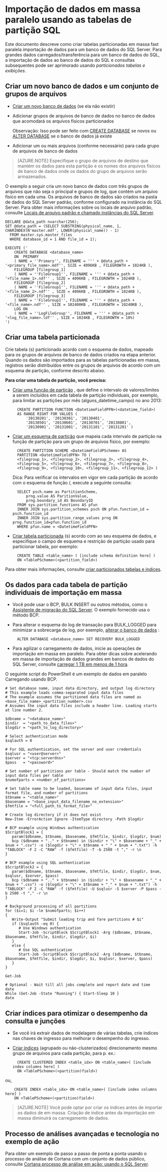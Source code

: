 <properties 
    pageTitle="Paralelo a importação de dados em massa usando as tabelas de partição SQL | Microsoft Azure" 
    description="Importação de dados em massa paralelo usando as tabelas de partição SQL" 
    services="machine-learning" 
    documentationCenter="" 
    authors="bradsev"
    manager="jhubbard" 
    editor="cgronlun" />

<tags 
    ms.service="machine-learning" 
    ms.workload="data-services" 
    ms.tgt_pltfrm="na" 
    ms.devlang="na" 
    ms.topic="article" 
    ms.date="09/19/2016" 
    ms.author="bradsev" /> 

# <a name="parallel-bulk-data-import-using-sql-partition-tables"></a>Importação de dados em massa paralelo usando as tabelas de partição SQL

Este documento descreve como criar tabelas particionadas em massa fast paralela importação de dados para um banco de dados do SQL Server. Para grandes dados carregados/transferência para um banco de dados do SQL, a importação de dados ao banco de dados do SQL e consultas subsequentes pode ser aprimorado usando _particionados tabelas e exibições_. 


## <a name="create-a-new-database-and-a-set-of-filegroups"></a>Criar um novo banco de dados e um conjunto de grupos de arquivos

- [Criar um novo banco de dados](https://technet.microsoft.com/library/ms176061.aspx) (se ela não existir)
- Adicionar grupos de arquivos de banco de dados no banco de dados que acomodará os arquivos físicos particionados

  Observação: Isso pode ser feito com [CREATE DATABASE](https://technet.microsoft.com/library/ms176061.aspx) se novos ou [ALTER DATABASE](https://msdn.microsoft.com/library/bb522682.aspx) se o banco de dados já existe

- Adicionar um ou mais arquivos (conforme necessário) para cada grupo de arquivos de banco de dados

 > [AZURE.NOTE] Especifique o grupo de arquivos de destino que mantém os dados para esta partição e os nomes dos arquivos físicos de banco de dados onde os dados do grupo de arquivos serão armazenados.
 
O exemplo a seguir cria um novo banco de dados com três grupos de arquivos que não seja o principal e grupos de log, que contém um arquivo físico em cada uma. Os arquivos de banco de dados são criados na pasta de dados do SQL Server padrão, conforme configurado na instância do SQL Server. Para obter mais informações sobre os locais de arquivo padrão, consulte [Locais de arquivo padrão e chamado instâncias do SQL Server](https://msdn.microsoft.com/library/ms143547.aspx).

    DECLARE @data_path nvarchar(256);
    SET @data_path = (SELECT SUBSTRING(physical_name, 1, CHARINDEX(N'master.mdf', LOWER(physical_name)) - 1)
      FROM master.sys.master_files
      WHERE database_id = 1 AND file_id = 1);
    
    EXECUTE ('
        CREATE DATABASE <database_name>
        ON  PRIMARY 
        ( NAME = ''Primary'', FILENAME = ''' + @data_path + '<primary_file_name>.mdf'', SIZE = 4096KB , FILEGROWTH = 1024KB ), 
        FILEGROUP [filegroup_1] 
        ( NAME = ''FileGroup1'', FILENAME = ''' + @data_path + '<file_name_1>.ndf'' , SIZE = 4096KB , FILEGROWTH = 1024KB ), 
        FILEGROUP [filegroup_2] 
        ( NAME = ''FileGroup1'', FILENAME = ''' + @data_path + '<file_name_2>.ndf'' , SIZE = 4096KB , FILEGROWTH = 1024KB ), 
        FILEGROUP [filegroup_3] 
        ( NAME = ''FileGroup1'', FILENAME = ''' + @data_path + '<file_name>.ndf'' , SIZE = 102400KB , FILEGROWTH = 10240KB ), 
        LOG ON 
        ( NAME = ''LogFileGroup'', FILENAME = ''' + @data_path + '<log_file_name>.ldf'' , SIZE = 1024KB , FILEGROWTH = 10%)
    ')
    
## <a name="create-a-partitioned-table"></a>Criar uma tabela particionada

Crie tabela (s) particionado acordo com o esquema de dados, mapeado para os grupos de arquivos de banco de dados criados na etapa anterior. Quando os dados são importados para as tabelas particionadas em massa, registros serão distribuídos entre os grupos de arquivos de acordo com um esquema de partição, conforme descrito abaixo.

**Para criar uma tabela de partição, você precisa:**

- [Criar uma função de partição](https://msdn.microsoft.com/library/ms187802.aspx) , que define o intervalo de valores/limites a serem incluídos em cada tabela de partição individuais, por exemplo, para limitar as partições por mês (alguns\_datetime\_campo) no ano 2013:

        CREATE PARTITION FUNCTION <DatetimeFieldPFN>(<datetime_field>)  
        AS RANGE RIGHT FOR VALUES (
            '20130201', '20130301', '20130401',
            '20130501', '20130601', '20130701', '20130801',
            '20130901', '20131001', '20131101', '20131201' )

- [Criar um esquema de partição](https://msdn.microsoft.com/library/ms179854.aspx) que mapeia cada intervalo de partição na função de partição para um grupo de arquivos físico, por exemplo:

        CREATE PARTITION SCHEME <DatetimeFieldPScheme> AS  
        PARTITION <DatetimeFieldPFN> TO (
        <filegroup_1>, <filegroup_2>, <filegroup_3>, <filegroup_4>,
        <filegroup_5>, <filegroup_6>, <filegroup_7>, <filegroup_8>,
        <filegroup_9>, <filegroup_10>, <filegroup_11>, <filegroup_12> )

  Dica: Para verificar os intervalos em vigor em cada partição de acordo com o esquema de função /, execute a seguinte consulta:

        SELECT psch.name as PartitionScheme,
            prng.value AS ParitionValue,
            prng.boundary_id AS BoundaryID
        FROM sys.partition_functions AS pfun
        INNER JOIN sys.partition_schemes psch ON pfun.function_id = psch.function_id
        INNER JOIN sys.partition_range_values prng ON prng.function_id=pfun.function_id
        WHERE pfun.name = <DatetimeFieldPFN>

- [Criar tabela particionada](https://msdn.microsoft.com/library/ms174979.aspx) (s) acordo com ao seu esquema de dados, e especifique o campo de esquema e restrição de partição usado para particionar tabela, por exemplo:

        CREATE TABLE <table_name> ( [include schema definition here] )
        ON <TablePScheme>(<partition_field>)

Para obter mais informações, consulte [criar particionados tabelas e índices](https://msdn.microsoft.com/library/ms188730.aspx).


## <a name="bulk-import-the-data-for-each-individual-partition-table"></a>Os dados para cada tabela de partição individuais de importação em massa

- Você pode usar o BCP, BULK INSERT ou outros métodos, como o [Assistente de migração do SQL Server](http://sqlazuremw.codeplex.com/). O exemplo fornecido usa o método BCP.

- Para alterar o esquema do log de transação para BULK_LOGGED para minimizar a sobrecarga de log, por exemplo, [alterar o banco de dados](https://msdn.microsoft.com/library/bb522682.aspx) :

        ALTER DATABASE <database_name> SET RECOVERY BULK_LOGGED

- Para agilizar o carregamento de dados, inicie as operações de importação em massa em paralelo. Para obter dicas sobre acelerando em massa de importação de dados grandes em bancos de dados do SQL Server, consulte [carregar 1 TB em menos de 1 hora](http://blogs.msdn.com/b/sqlcat/archive/2006/05/19/602142.aspx).

O seguinte script do PowerShell é um exemplo de dados em paralelo Carregando usando BCP.

    # Set database name, input data directory, and output log directory
    # This example loads comma-separated input data files
    # The example assumes the partitioned data files are named as <base_file_name>_<partition_number>.csv
    # Assumes the input data files include a header line. Loading starts at line number 2.

    $dbname = "<database_name>"
    $indir  = "<path_to_data_files>"
    $logdir = "<path_to_log_directory>"

    # Select authentication mode
    $sqlauth = 0
    
    # For SQL authentication, set the server and user credentials
    $sqlusr = "<user@server>"
    $server = "<tcp:serverdns>"
    $pass   = "<password>"

    # Set number of partitions per table - Should match the number of input data files per table
    $numofparts = <number_of_partitions>
       
    # Set table name to be loaded, basename of input data files, input format file, and number of partitions
    $tbname = "<table_name>"
    $basename = "<base_input_data_filename_no_extension>"
    $fmtfile = "<full_path_to_format_file>"
   
    # Create log directory if it does not exist
    New-Item -ErrorAction Ignore -ItemType directory -Path $logdir
      
    # BCP example using Windows authentication
    $ScriptBlock1 = {
       param($dbname, $tbname, $basename, $fmtfile, $indir, $logdir, $num)
       bcp ($dbname + ".." + $tbname) in ($indir + "\" + $basename + "_" + $num + ".csv") -o ($logdir + "\" + $tbname + "_" + $num + ".txt") -h "TABLOCK" -F 2 -C "RAW" -f ($fmtfile) -T -b 2500 -t "," -r \n
    }
    
    # BCP example using SQL authentication
    $ScriptBlock2 = {
       param($dbname, $tbname, $basename, $fmtfile, $indir, $logdir, $num, $sqlusr, $server, $pass)
       bcp ($dbname + ".." + $tbname) in ($indir + "\" + $basename + "_" + $num + ".csv") -o ($logdir + "\" + $tbname + "_" + $num + ".txt") -h "TABLOCK" -F 2 -C "RAW" -f ($fmtfile) -U $sqlusr -S $server -P $pass -b 2500 -t "," -r \n
    }
    
    # Background processing of all partitions
    for ($i=1; $i -le $numofparts; $i++)
    {
       Write-Output "Submit loading trip and fare partitions # $i"
       if ($sqlauth -eq 0) {
          # Use Windows authentication
          Start-Job -ScriptBlock $ScriptBlock1 -Arg ($dbname, $tbname, $basename, $fmtfile, $indir, $logdir, $i)
       } 
       else {
          # Use SQL authentication
          Start-Job -ScriptBlock $ScriptBlock2 -Arg ($dbname, $tbname, $basename, $fmtfile, $indir, $logdir, $i, $sqlusr, $server, $pass)
       }
    }
    
    Get-Job
    
    # Optional - Wait till all jobs complete and report date and time
    date
    While (Get-Job -State "Running") { Start-Sleep 10 }
    date


## <a name="create-indexes-to-optimize-joins-and-query-performance"></a>Criar índices para otimizar o desempenho da consulta e junções

- Se você irá extrair dados de modelagem de várias tabelas, crie índices nas chaves de ingresso para melhorar o desempenho do ingresso.

- [Criar índices](https://technet.microsoft.com/library/ms188783.aspx) (agrupado ou não-clusterizados) direcionamento mesmo grupo de arquivos para cada partição, para p. ex.:

        CREATE CLUSTERED INDEX <table_idx> ON <table_name>( [include index columns here] )
        ON <TablePScheme>(<partition)field>)
ou,

        CREATE INDEX <table_idx> ON <table_name>( [include index columns here] )
        ON <TablePScheme>(<partition)field>)

 > [AZURE.NOTE] Você pode optar por criar os índices antes de importar os dados de em massa. Criação de índice antes da importação em massa diminuirá os carregamento de dados.


## <a name="advanced-analytics-process-and-technology-in-action-example"></a>Processo de análises avançadas e tecnologia no exemplo de ação

Para obter um exemplo de passo a passo de ponta a ponta usando o processo de análise de Cortana com um conjunto de dados público, consulte [Cortana processo de análise em ação: usando o SQL Server](machine-learning-data-science-process-sql-walkthrough.md).
 
